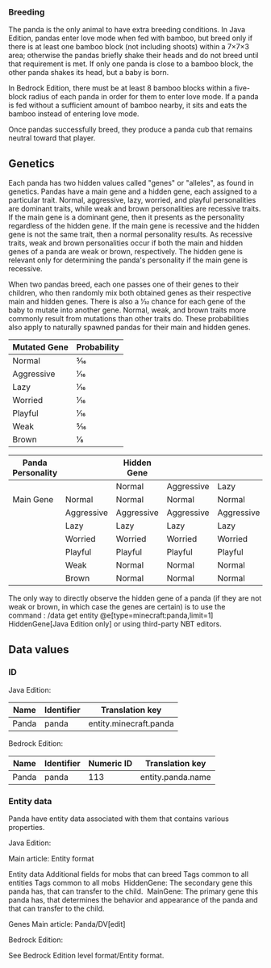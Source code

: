 ### Breeding
The panda is the only animal to have extra breeding conditions. In Java Edition, pandas enter love mode when fed with bamboo, but breed only if there is at least one bamboo block (not including shoots) within a 7×7×3 area; otherwise the pandas briefly shake their heads and do not breed until that requirement is met. If only one panda is close to a bamboo block, the other panda shakes its head, but a baby is born.

In Bedrock Edition, there must be at least 8 bamboo blocks within a five-block radius of each panda in order for them to enter love mode. If a panda is fed without a sufficient amount of bamboo nearby, it sits and eats the bamboo instead of entering love mode.

Once pandas successfully breed, they produce a panda cub that remains neutral toward that player.

## Genetics
Each panda has two hidden values called "genes" or "alleles", as found in genetics. Pandas have a main gene and a hidden gene, each assigned to a particular trait. Normal, aggressive, lazy, worried, and playful personalities are dominant traits, while weak and brown personalities are recessive traits. If the main gene is a dominant gene, then it presents as the personality regardless of the hidden gene. If the main gene is recessive and the hidden gene is not the same trait, then a normal personality results. As recessive traits, weak and brown personalities occur if both the main and hidden genes of a panda are weak or brown, respectively. The hidden gene is relevant only for determining the panda's personality if the main gene is recessive.

When two pandas breed, each one passes one of their genes to their children, who then randomly mix both obtained genes as their respective main and hidden genes. There is also a 1⁄32 chance for each gene of the baby to mutate into another gene. Normal, weak, and brown traits more commonly result from mutations than other traits do. These probabilities also apply to naturally spawned pandas for their main and hidden genes.

| Mutated Gene | Probability |
|--------------|-------------|
| Normal       | 5⁄16        |
| Aggressive   | 1⁄16        |
| Lazy         | 1⁄16        |
| Worried      | 1⁄16        |
| Playful      | 1⁄16        |
| Weak         | 5⁄16        |
| Brown        | 1⁄8         |

| Panda Personality |            | Hidden Gene |            |            |            |            |            |            |
|-------------------|------------|-------------|------------|------------|------------|------------|------------|------------|
|                   |            | Normal      | Aggressive | Lazy       | Worried    | Playful    | Weak       | Brown      |
| Main Gene         | Normal     | Normal      | Normal     | Normal     | Normal     | Normal     | Normal     | Normal     |
|                   | Aggressive | Aggressive  | Aggressive | Aggressive | Aggressive | Aggressive | Aggressive | Aggressive |
|                   | Lazy       | Lazy        | Lazy       | Lazy       | Lazy       | Lazy       | Lazy       | Lazy       |
|                   | Worried    | Worried     | Worried    | Worried    | Worried    | Worried    | Worried    | Worried    |
|                   | Playful    | Playful     | Playful    | Playful    | Playful    | Playful    | Playful    | Playful    |
|                   | Weak       | Normal      | Normal     | Normal     | Normal     | Normal     | Weak       | Normal     |
|                   | Brown      | Normal      | Normal     | Normal     | Normal     | Normal     | Normal     | Brown      |

The only way to directly observe the hidden gene of a panda (if they are not weak or brown, in which case the genes are certain) is to use the command : /data get entity @e[type=minecraft:panda,limit=1] HiddenGene‌[Java Edition  only] or using third-party NBT editors.
## Data values
### ID
Java Edition:

| Name  | Identifier | Translation key        |
|-------|------------|------------------------|
| Panda | panda      | entity.minecraft.panda |

Bedrock Edition:

| Name  | Identifier | Numeric ID | Translation key   |
|-------|------------|------------|-------------------|
| Panda | panda      | 113        | entity.panda.name |

### Entity data
Panda have entity data associated with them that contains various properties.

Java Edition:

Main article: Entity format

 Entity data
Additional fields for mobs that can breed
Tags common to all entities
Tags common to all mobs
 HiddenGene: The secondary gene this panda has, that can transfer to the child.
 MainGene: The primary gene this panda has, that determines the behavior and appearance of the panda and that can transfer to the child.


Genes
Main article: Panda/DV[edit]

Bedrock Edition:

See Bedrock Edition level format/Entity format.

